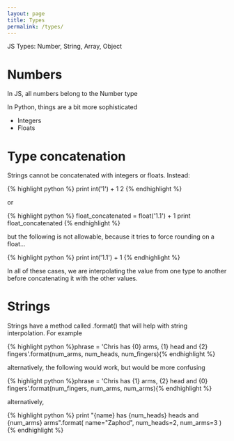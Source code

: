```yaml
---
layout: page
title: Types
permalink: /types/
---
```


JS Types: Number, String, Array, Object

# Numbers
In JS, all numbers belong to the Number type

In Python, things are a bit more sophisticated
* Integers
* Floats

# Type concatenation

Strings cannot be concatenated with integers or floats. Instead:

{% highlight python %}
print int('1') + 1
2
{% endhighlight %}

or

{% highlight python %}
float_concatenated = float('1.1') + 1
print float_concatenated
{% endhighlight %}

but the following is not allowable, because it tries to force rounding on a float...

{% highlight python %}
print int('1.1') + 1
{% endhighlight %}

In all of these cases, we are interpolating the value from one type to another before concatenating it with the other values.

# Strings

Strings have a method called .format() that will help with string interpolation.
For example

{% highlight python %}phrase = 'Chris has {0} arms, {1} head and {2} fingers'.format(num_arms, num_heads, num_fingers){% endhighlight %}

alternatively, the following would work, but would be more confusing

{% highlight python %}phrase = 'Chris has {1} arms, {2} head and {0} fingers'.format(num_fingers, num_arms, num_arms){% endhighlight %}

alternatively,

{% highlight python %}
print "{name} has {num_heads} heads and {num_arms} arms".format(
    name="Zaphod", num_heads=2, num_arms=3
) 
{% endhighlight %}

